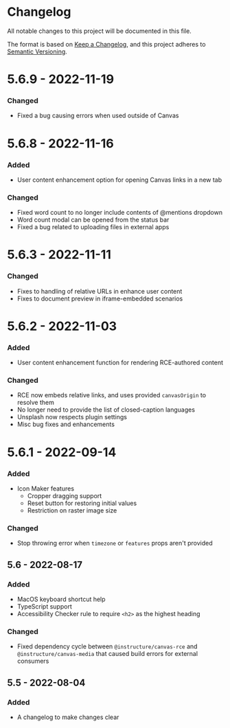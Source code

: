 # Changelog
All notable changes to this project will be documented in this file.

The format is based on [Keep a Changelog](https://keepachangelog.com/en/1.0.0/),
and this project adheres to [Semantic Versioning](https://semver.org/spec/v2.0.0.html).

# 5.6.9 - 2022-11-19

### Changed
- Fixed a bug causing errors when used outside of Canvas

# 5.6.8 - 2022-11-16

### Added
- User content enhancement option for opening Canvas links in a new tab

### Changed
- Fixed word count to no longer include contents of @mentions dropdown
- Word count modal can be opened from the status bar
- Fixed a bug related to uploading files in external apps

# 5.6.3 - 2022-11-11

### Changed
- Fixes to handling of relative URLs in enhance user content
- Fixes to document preview in iframe-embedded scenarios

# 5.6.2 - 2022-11-03

### Added
- User content enhancement function for rendering RCE-authored content

### Changed
- RCE now embeds relative links, and uses provided `canvasOrigin` to resolve them
- No longer need to provide the list of closed-caption languages
- Unsplash now respects plugin settings
- Misc bug fixes and enhancements

# 5.6.1 - 2022-09-14

### Added
- Icon Maker features
  - Cropper dragging support
  - Reset button for restoring initial values
  - Restriction on raster image size

### Changed
- Stop throwing error when `timezone` or `features` props aren't provided

## 5.6 - 2022-08-17

### Added
- MacOS keyboard shortcut help
- TypeScript support
- Accessibility Checker rule to require `<h2>` as the highest heading

### Changed
- Fixed dependency cycle between `@instructure/canvas-rce` and
  `@instructure/canvas-media` that caused build errors for external consumers

## 5.5 - 2022-08-04
### Added
- A changelog to make changes clear
